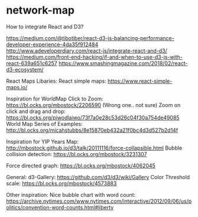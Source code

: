 # network-map

How to integrate React and D3?

https://medium.com/@tibotiber/react-d3-js-balancing-performance-developer-experience-4da35f912484
http://www.adeveloperdiary.com/react-js/integrate-react-and-d3/
https://medium.com/front-end-hacking/if-and-when-to-use-d3-js-with-react-639a651c6257
https://www.smashingmagazine.com/2018/02/react-d3-ecosystem/



React Maps Libaries:
React simple maps: https://www.react-simple-maps.io/



Inspiration for WorldMap
Click to Zoom: https://bl.ocks.org/mbostock/2206590
(Wrong one.. not sure) Zoom on click and drag and drop: https://bl.ocks.org/piwodlaiwo/73f7a0e28c53d26c04f30a754de49085
World Map Series of Examples: http://bl.ocks.org/micahstubbs/8e15870eb432a21f0bc4d3d527b2d14f



Inspiration for YIP Years Map:
http://mbostock.github.io/d3/talk/20111116/force-collapsible.html
Bubble collision detection: https://bl.ocks.org/mbostock/3231307

Force directed graph: https://bl.ocks.org/mbostock/4062045



General:
d3-Gallery: https://github.com/d3/d3/wiki/Gallery
Color Threshold scale: https://bl.ocks.org/mbostock/4573883



Other inspiration:
Nice bubble chart with word count: https://archive.nytimes.com/www.nytimes.com/interactive/2012/09/06/us/politics/convention-word-counts.html#liberty
